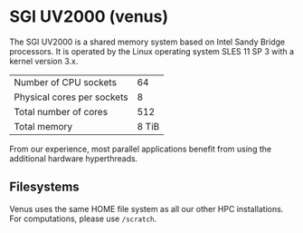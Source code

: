 # SGI UV2000 (venus)

The SGI UV2000 is a shared memory system based on Intel Sandy Bridge
processors. It is operated by the Linux operating system SLES 11 SP 3
with a kernel version 3.x.

|                            |       |
|----------------------------|-------|
| Number of CPU sockets      | 64    |
| Physical cores per sockets | 8     |
| Total number of cores      | 512   |
| Total memory               | 8 TiB |

From our experience, most parallel applications benefit from using the
additional hardware hyperthreads.

## Filesystems

Venus uses the same HOME file system as all our other HPC installations.
For computations, please use `/scratch`.
